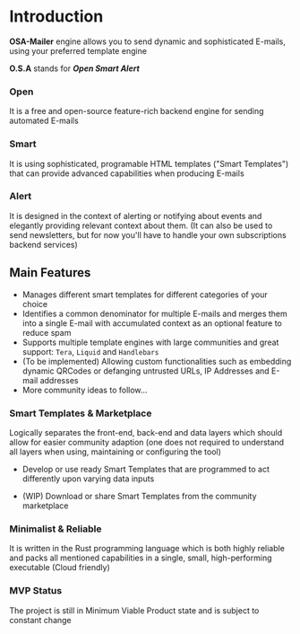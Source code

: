# Introduction

**OSA-Mailer** engine allows you to send dynamic and sophisticated E-mails, using your preferred template engine 

**O.S.A** stands for **_Open Smart Alert_**

### Open

It is a free and open-source feature-rich backend engine for sending automated E-mails

### Smart

It is using sophisticated, programable HTML templates ("Smart Templates") that can provide advanced capabilities when producing E-mails

### Alert

It is designed in the context of alerting or notifying about events and elegantly providing relevant context about them. 
(It can also be used to send newsletters, but for now you'll have to handle your own subscriptions backend services)

## Main Features

- Manages different smart templates for different categories of your choice
- Identifies a common denominator for multiple E-mails and merges them into a single E-mail with accumulated context as an optional feature to reduce spam
- Supports multiple template engines with large communities and great support: `Tera`, `Liquid` and `Handlebars`
- (To be implemented) Allowing custom functionalities such as embedding dynamic QRCodes or defanging untrusted URLs, IP Addresses and E-mail addresses
- More community ideas to follow...

### Smart Templates & Marketplace  

Logically separates the front-end, back-end and data layers which should allow for easier community adaption (one does not required to understand all layers when using, maintaining or configuring the tool) 

- Develop or use ready Smart Templates that are programmed to act differently upon varying data inputs

- (WIP) Download or share Smart Templates from the community marketplace

### Minimalist & Reliable 

It is written in the Rust programming language which is both highly reliable and packs all mentioned capabilities in a single, small, high-performing executable (Cloud friendly)

### MVP Status

The project is still in Minimum Viable Product state and is subject to constant change

